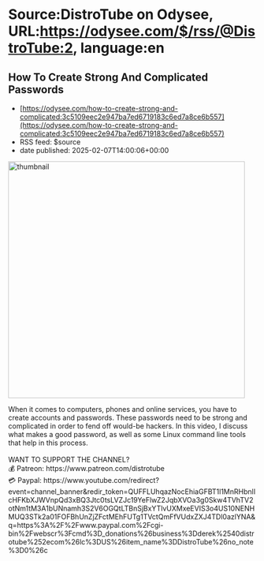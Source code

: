 # Source:DistroTube on Odysee, URL:https://odysee.com/$/rss/@DistroTube:2, language:en

## How To Create Strong And Complicated Passwords
 - [https://odysee.com/how-to-create-strong-and-complicated:3c5109eec2e947ba7ed6719183c6ed7a8ce6b557](https://odysee.com/how-to-create-strong-and-complicated:3c5109eec2e947ba7ed6719183c6ed7a8ce6b557)
 - RSS feed: $source
 - date published: 2025-02-07T14:00:06+00:00

<p><img src="https://thumbnails.lbry.com/3rwe3d9nwvc" width="480" alt="thumbnail" title="How To Create Strong And Complicated Passwords" /></p>When it comes to computers, phones and online services, you have to create accounts and passwords.  These passwords need to be strong and complicated in order to fend off would-be hackers.  In this video, I discuss what makes a good password, as well as some Linux command line tools that help in this process.<br /><br />WANT TO SUPPORT THE CHANNEL? <br />💰 Patreon: https://www.patreon.com/distrotube <br />💳 Paypal: https://www.youtube.com/redirect?event=channel_banner&redir_token=QUFFLUhqazNocEhiaGFBT1l1MnRHbnlIcHFKbXJWVnpQd3xBQ3Jtc0tsLVZJc19YeFlwZ2JqbXVOa3g0Skw4TVhTV2otNm1tM3A1bUNnamh3S2V6OGQtLTBnSjBxYTlvUXMxeEVIS3o4US10NENHMUQ3STk2a01FOFBhUnZjZFctMEhFUTg1TVctQmFfVUdxZXJ4TDl0azlYNA&q=https%3A%2F%2Fwww.paypal.com%2Fcgi-bin%2Fwebscr%3Fcmd%3D_donations%26business%3Dderek%2540distrotube%252ecom%26lc%3DUS%26item_name%3DDistroTube%26no_note%3D0%26c

